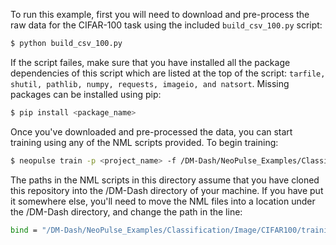 To run this example, first you will need to download and pre-process the raw data for the CIFAR-100 task using the included ```build_csv_100.py``` script:

```bash
$ python build_csv_100.py
```

If the script failes, make sure that you have installed all the package dependencies of this script which are listed at the top of the script:
`tarfile, shutil, pathlib, numpy, requests, imageio, and natsort`. Missing packages can be installed using pip:

```bash
$ pip install <package_name>
```

Once you've downloaded and pre-processed the data, you can start training using any of the NML scripts provided. To begin training:
```bash
$ neopulse train -p <project_name> -f /DM-Dash/NeoPulse_Examples/Classification/Image/CIFAR100/cifar100_full_auto.nml
```
The paths in the NML scripts in this directory assume that you have cloned this repository into
the /DM-Dash directory of your machine. If you have put it somewhere else, you'll need to move the NML files into a location under the /DM-Dash directory, and change the path in the line:
```bash
bind = "/DM-Dash/NeoPulse_Examples/Classification/Image/CIFAR100/training_data.csv" ;
```
